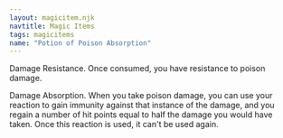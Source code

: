 ```yaml
---
layout: magicitem.njk
navtitle: Magic Items
tags: magicitems
name: "Potion of Poison Absorption"
---
```

Damage Resistance. Once consumed, you have resistance to poison damage.

Damage Absorption. When you take poison damage, you can use your reaction to gain immunity against that instance of the damage, and you regain a number of hit points equal to half the damage you would have taken. Once this reaction is used, it can't be used again.